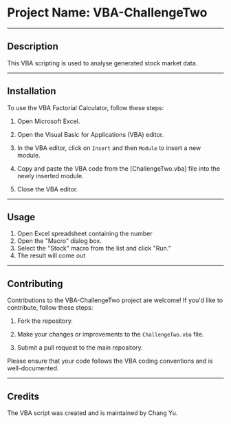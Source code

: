 # Project Name: VBA-ChallengeTwo

---

## Description

This VBA scripting is used to analyse generated stock market data.

---

## Installation

To use the VBA Factorial Calculator, follow these steps:

1. Open Microsoft Excel.

2. Open the Visual Basic for Applications (VBA) editor.

3. In the VBA editor, click on `Insert` and then `Module` to insert a new module.

4. Copy and paste the VBA code from the [ChallengeTwo.vba] file into the newly inserted module.

5. Close the VBA editor.


---

## Usage

1. Open Excel spreadsheet containing the number
2. Open the "Macro" dialog box.
3. Select the "Stock" macro from the list and click "Run."
4. The result will come out

---

## Contributing

Contributions to the VBA-ChallengeTwo project are welcome! If you'd like to contribute, follow these steps:

1. Fork the repository.

2. Make your changes or improvements to the `ChallengeTwo.vba` file.

3. Submit a pull request to the main repository.

Please ensure that your code follows the VBA coding conventions and is well-documented.


---

## Credits
The VBA script was created and is maintained by Chang Yu.
